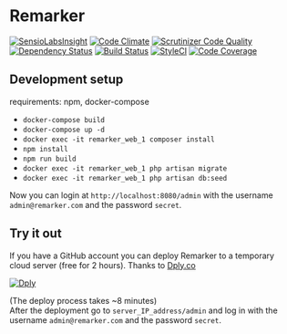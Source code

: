 # Remarker  

[![SensioLabsInsight](https://insight.sensiolabs.com/projects/5672bd1c-eaa1-4424-92bc-4cfd4cebfb2b/small.png)](https://insight.sensiolabs.com/projects/5672bd1c-eaa1-4424-92bc-4cfd4cebfb2b)
[![Code Climate](https://codeclimate.com/github/bigfish-hu/remarker/badges/gpa.svg)](https://codeclimate.com/github/bigfish-hu/remarker)
[![Scrutinizer Code Quality](https://scrutinizer-ci.com/g/bigfish-hu/remarker/badges/quality-score.png?b=master)](https://scrutinizer-ci.com/g/bigfish-hu/remarker/?branch=master)
[![Dependency Status](https://www.versioneye.com/user/projects/58e932d926a5bb002b54c1c2/badge.svg?style=flat-square)](https://www.versioneye.com/user/projects/58e932d926a5bb002b54c1c2)
[![Build Status](https://travis-ci.org/bigfish-hu/remarker.svg?branch=master)](https://travis-ci.org/bigfish-hu/remarker)
[![StyleCI](https://styleci.io/repos/57279861/shield?branch=master)](https://styleci.io/repos/57279861)
[![Code Coverage](https://scrutinizer-ci.com/g/bigfish-hu/remarker/badges/coverage.png?b=master)](https://scrutinizer-ci.com/g/bigfish-hu/remarker/?branch=master)

## Development setup  

  requirements: npm, docker-compose  

- `docker-compose build`
- `docker-compose up -d`
- `docker exec -it remarker_web_1 composer install`
- `npm install`
- `npm run build`  
- `docker exec -it remarker_web_1 php artisan migrate`  
- `docker exec -it remarker_web_1 php artisan db:seed`

Now you can login at `http://localhost:8080/admin` with the username `admin@remarker.com` and the password `secret`.  

## Try it out  
If you have a GitHub account you can deploy Remarker to a temporary cloud server (free for 2 hours). Thanks to [Dply.co](https://dply.co/)
  
[![Dply](https://dply.co/b.svg)](https://dply.co/b/FDRxdPim)  
  
(The deploy process takes ~8 minutes)  
After the deployment go to `server_IP_address/admin` and log in with the username `admin@remarker.com` and the password `secret`.  
